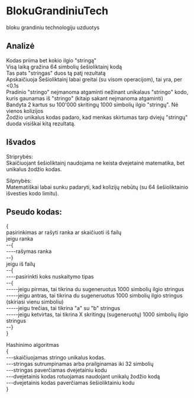 # BlokuGrandiniuTech
 bloku grandiniu technologiju uzduotys

## Analizė
Kodas priima bet kokio ilgio "stringą"  
Visą laiką gražina 64 simbolių šešioliktainį kodą  
Tas pats "stringas" duos tą patį rezultatą  
Apskaičiuoja Šešioliktainį labai greitai (su visom operacijom), tai yra, per <0.1s  
Pradinio "stringo" neįmanoma atgaminti nežinant unikalaus "stringo" kodo, kuris gaunamas iš "stringo" (kitaip sakant neįmanoma atgaminti)  
Bandyta 2 kartus su 100'000 skritingų 1000 simbolių ilgio "stringų". Nė vienos kolizijos  
Žodžio unikalus kodas padaro, kad menkas skirtumas tarp dviejų "stringų" duoda visiškai kitą rezultatą.  

## Išvados
Striprybės:  
Skaičiuojant šešioliktainį naudojama ne keista dvejetainė matematika, bet unikalus žodžio kodas.  

Silpnybės:  
Matematiškai labai sunku padaryti, kad kolizijų nebūtų (su 64 šešioliktainio išvesties kodo limitu).  

## Pseudo kodas:
{  
pasirinkimas ar rašyti ranka ar skaičiuoti iš failų  
jeigu ranka  
--{  
----rašymas ranka  
--}  
jeigu iš failų  
--{  
----pasirinkti koks nuskaitymo tipas  
--{  
-----jeigu pirmas, tai tikrina du sugeneruotus 1000 simbolių ilgio stringus  
-----jeigu antras, tai tikrina du sugeneruotus 1000 simbolių ilgio stringus (skiriasi vienu simboliu)  
-----jeigu trečias, tai tikrina "a" su "b" stringus  
-----jeigu ketvirtas, tai tikrina X skritingų (sugeneruotų) 1000 simbolių ilgio stringus  
--}  
}  
   
 Hashinimo algoritmas  
{  
---skaičiuojamas stringo unikalus kodas.  
---stringas sutrumpinamas arba prailginamas iki 32 simbolių  
---stringas paverčiamas dvejetainiu kodu  
---dvejetainis kodas rotuojamas naudojant unikalų žodžio kodą  
---dvejetainis kodas paverčiamas šešioliktainiu kodu  
}  
